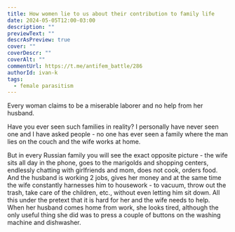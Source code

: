 ```yaml
---
title: How women lie to us about their contribution to family life
date: 2024-05-05T12:00-03:00
description: ""
previewText: ""
descrAsPreview: true
cover: ""
coverDescr: ""
coverAlt: ""
commentUrl: https://t.me/antifem_battle/286
authorId: ivan-k
tags:
  - female parasitism
---
```


Every woman claims to be a miserable laborer and no help from her husband.

Have you ever seen such families in reality? I personally have never seen one and I have asked people - no one has ever seen a family where the man lies on the couch and the wife works at home.

But in every Russian family you will see the exact opposite picture - the wife sits all day in the phone, goes to the marigolds and shopping centers, endlessly chatting with girlfriends and mom, does not cook, orders food. And the husband is working 2 jobs, gives her money and at the same time the wife constantly harnesses him to housework - to vacuum, throw out the trash, take care of the children, etc., without even letting him sit down. All this under the pretext that it is hard for her and the wife needs to help. When her husband comes home from work, she looks tired, although the only useful thing she did was to press a couple of buttons on the washing machine and dishwasher.
